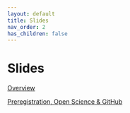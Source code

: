 ```yaml
---
layout: default
title: Slides
nav_order: 2
has_children: false
---
```



# Slides

[Overview]({{site.baseurl}}/slides/overview.pdf)

[Preregistration, Open Science & GitHub]({{site.baseurl}}/slides/preregistration_github.pdf)